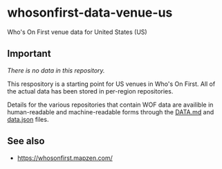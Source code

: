 # whosonfirst-data-venue-us

Who's On First venue data for United States (US)

## Important

_There is no data in this repository._

This respository is a starting point for US venues in Who's On First. All of the actual data has been stored in per-region repositories.

Details for the various repositories that contain WOF data are availible in human-readable and machine-readable forms through the [DATA.md](DATA.md) and [data.json](data.json) files.

## See also

* https://whosonfirst.mapzen.com/
